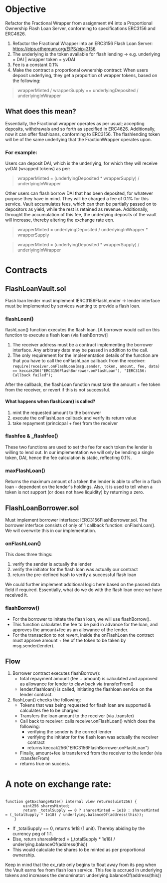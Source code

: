 # Objective
Refactor the Fractional Wrapper from assignment #4 into a Proportional Ownership Flash Loan Server, conforming to specifications ERC3156 and ERC4626.

1) Refactor the Fractional Wrapper into an ERC3156 Flash Loan Server: https://eips.ethereum.org/EIPS/eip-3156
2) The underlying is the token available for flash lending -> e.g. underlying = DAI  | wrapper token = yvDAI
3) Fee is a constant 0.1%
4) Make the contract a proportional ownership contract: When users deposit underlying, they get a proportion of wrapper tokens, based on the following:
> wrapperMinted / wrapperSupply == underlyingDeposited / underlyingInWrapper

## What does this mean?
Essentially, the Fractional wrapper operates as per usual; accepting deposits, withdrawals and so forth as specified in ERC4626.
Additionally, now it can offer flashloans, conforming to ERC3156. 
The flashlending token will be of the same underlying that the FractionWrapper operates upon.

### For example: 
Users can deposit DAI, which is the underlying, for which they will receive yvDAI (wrapped tokens) as per:
> wrapperMinted = (underlyingDeposited * wrapperSupply) / underlyingInWrapper 

Other users can flash borrow DAI that has been deposited, for whatever purpose they have in mind.
They will be charged a fee of 0.1% for this service. Vault accumulates fees, which can then be partially passed on to depositors as yield, while the rest is retained as revenue.
Additionally, throught the accumulation of this fee, the underlying deposits of the vault will increase, thereby altering the exchange rate eqn.

> wrapperMinted = underlyingDeposited / underlyingInWrapper * wrapperSupply

> wrapperMinted = (underlyingDeposited * wrapperSupply) / underlyingInWrapper 

# Contracts

## FlashLoanVault.sol
Flash loan lender must implement IERC3156FlashLender -> lender interface must be implemented by services wanting to provide a flash loan. 

### flashLoan()
flashLoan() function executes the flash loan. [A borrower would call on this function to execute a flash loan (via flashBorrow)]
1. The receiver address must be a contract implementing the borrower interface. Any arbitrary data may be passed in addition to the call.
2. The only requirement for the implementation details of the function are that you have to call the onFlashLoan callback from the receiver:
`require(receiver.onFlashLoan(msg.sender, token, amount, fee, data) == keccak256("ERC3156FlashBorrower.onFlashLoan"), "IERC3156: Callback failed");`

After the callback, the flashLoan function must take the amount + fee token from the receiver, or revert if this is not successful.

#### What happens when flashLoan() is called?
1. mint the requested amount to the borrower
2. execute the onFlashLoan callback and verify its return value
3. take repayment (princicpal + fee) from the receiver


### flashfee & _flashfee()
These two functions are used to set the fee for each token the lender is willing to lend out. In our implementation we will only be lending a single token, DAI, hence the fee calculation is static, reflecting 0.1%.

### maxFlashLoan()
Returns the maximum amount of a token the lender is able to offer in a flash loan - dependent on the lender's holdings.
Also, it is used to tell when a token is not support (or does not have liquidity) by returning a zero.


## FlashLoanBorrower.sol
Must implement borrower interface: IERC3156FlashBorrower.sol. 
The borrower interface consists of only of 1 callback function: onFlashLoan(). We will overwrite this in our implementation.

### onFlashLoan()
This does three things:
1. verify the sender is actually the lender
2. verify the initiator for the flash loan was actually our contract
3. return the pre-defined hash to verify a successful flash loan

We could further implement additional logic here based on the passed data field if required. Essentially, what do we do with the flash loan once we have received it.

### flashBorrow()
- For the borrower to initate the flash loan, we will use flashBorrow().
- This function calculates the fee to be paid in advance for the loan, and approves the amount+fee as an allowance of the lender.
- For the transaction to not revert, inside the onFlashLoan the contract must approve amount + fee of the token to be taken by msg.sender(lender).


## Flow
1. Borrower contract executes flashBorrow():
    - total repayment amount (fee + amount) is calculated and approved as allowance for lender to claw back via transferFrom()
    - lender.flashloan() is called, initiating the flashloan service on the lender contract.
2. flashLoan() checks the following:
    - Tokens that was being requested for flash loan are supported & calculates fee to be charged
    - Transfers the loan amount to the receiver (via .transfer)
    - Call back to receiver: calls receiver.onFlashLoan() which does the following:
        - verifying the sender is the correct lender
        - verifying the initiator for the flash loan was actually the receiver contract 
        - returns keccak256("ERC3156FlashBorrower.onFlashLoan")
    - Finally, amount+fee is transferred from the receiver to the lender (via .transferFrom)
    - returns true on success.


# A note on exchange rate:
```solidity

function getExchangeRate() internal view returns(uint256) {
        uint256 sharesMinted;
        return _totalSupply == 0 ? sharesMinted = 1e18 : sharesMinted = (_totalSupply * 1e18) / underlying.balanceOf(address(this));
    }
```
- If _totalSupply == 0, returns 1e18 (1 unit). Thereby abiding by the currency peg of 1:1.
- Else, return sharesMinted = (_totalSupply * 1e18) / underlying.balanceOf(address(this))
- This would calculate the shares to be minted as per proportional ownership.

Keep in mind that the ex_rate only begins to float away from its peg when the Vault earns fee from flash loan service.
This fee is accrued in underlying tokens and increases the denominator: underlying.balanceOf(address(this))


